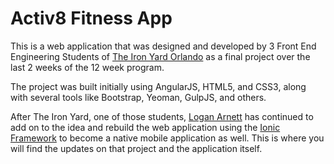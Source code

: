 # Activ8 Fitness App

This is a web application that was designed and developed by 3 Front End Engineering Students of [The Iron Yard Orlando](http://theironyard.com/locations/orlando/) as a final project over the last 2 weeks of the 12 week program. 

The project was built initially using AngularJS, HTML5, and CSS3, along with several tools like Bootstrap, Yeoman, GulpJS, and others. 

After The Iron Yard, one of those students, [Logan Arnett](https://loganarnett.com) has continued to add on to the idea and rebuild the web application using the [Ionic Framework](http://ionicframework.com/) to become a native mobile application as well. This is where you will find the updates on that project and the application itself.

